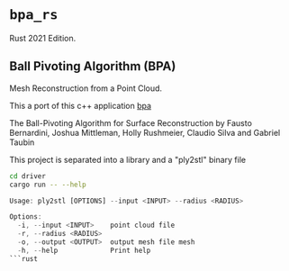 # `bpa_rs`

Rust 2021 Edition.

## Ball Pivoting Algorithm (BPA)

Mesh Reconstruction from a Point Cloud.

This a port of this c++ application [bpa](<https://github.com/bernhardmgruber/bpa>)

The Ball-Pivoting Algorithm for Surface Reconstruction by Fausto Bernardini, Joshua Mittleman, Holly Rushmeier, Claudio Silva and Gabriel Taubin

This project is separated into a library and a "ply2stl" binary file

```bash
cd driver
cargo run -- --help
```

```rust
Usage: ply2stl [OPTIONS] --input <INPUT> --radius <RADIUS>

Options:
  -i, --input <INPUT>    point cloud file
  -r, --radius <RADIUS>
  -o, --output <OUTPUT>  output mesh file mesh
  -h, --help             Print help
```rust
